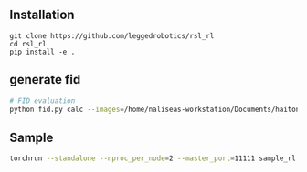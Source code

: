 
## Installation
```shell
git clone https://github.com/leggedrobotics/rsl_rl
cd rsl_rl
pip install -e .
```


## generate fid

```.bash
# FID evaluation
python fid.py calc --images=/home/naliseas-workstation/Documents/haitong/diff-sampler/amed-solver-main/rl_samples/afhqv2/rl_nfe6 --ref=https://nvlabs-fi-cdn.nvidia.com/edm/fid-refs/afhqv2-64x64.npz
```

## Sample

```.bash
torchrun --standalone --nproc_per_node=2 --master_port=11111 sample_rl.py --exp_dir='exps/2025-04-22/12-08-17-afhqv2-10' --seeds="0-49999"
```
